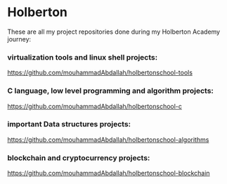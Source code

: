 # Holberton

These are all my project repositories done during my Holberton Academy journey:

### virtualization tools and linux shell projects:
https://github.com/mouhammadAbdallah/holbertonschool-tools

### C language, low level programming and algorithm projects:
https://github.com/mouhammadAbdallah/holbertonschool-c

### important Data structures projects:
https://github.com/mouhammadAbdallah/holbertonschool-algorithms

### blockchain and cryptocurrency projects:
https://github.com/mouhammadAbdallah/holbertonschool-blockchain
